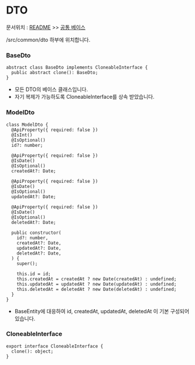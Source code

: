 # DTO

문서위치 : [README](../../README.md) >> [공통 베이스](../Common-Base.md)


/src/common/dto 하부에 위치합니다.

### BaseDto

```tsx
abstract class BaseDto implements CloneableInterface {
  public abstract clone(): BaseDto;
}
```

- 모든 DTO의 베이스 클래스입니다.
- 자기 복제가 가능하도록 CloneableInterface를 상속 받았습니다.

### ModelDto

```tsx
class ModelDto {
  @ApiProperty({ required: false })
  @IsInt()
  @IsOptional()
  id?: number;

  @ApiProperty({ required: false })
  @IsDate()
  @IsOptional()
  createdAt?: Date;

  @ApiProperty({ required: false })
  @IsDate()
  @IsOptional()
  updatedAt?: Date;

  @ApiProperty({ required: false })
  @IsDate()
  @IsOptional()
  deletedAt?: Date;

  public constructor(
    id?: number,
    createdAt?: Date,
    updatedAt?: Date,
    deletedAt?: Date,
  ) {
    super();

    this.id = id;
    this.createdAt = createdAt ? new Date(createdAt) : undefined;
    this.updatedAt = updatedAt ? new Date(updatedAt) : undefined;
    this.deletedAt = deletedAt ? new Date(deletedAt) : undefined;
  }
}
```

- BaseEntity에 대응하여 id, createdAt, updatedAt, deletedAt 이 기본 구성되어 있습니다.

### CloneableInterface

```tsx
export interface CloneableInterface {
  clone(): object;
}
```